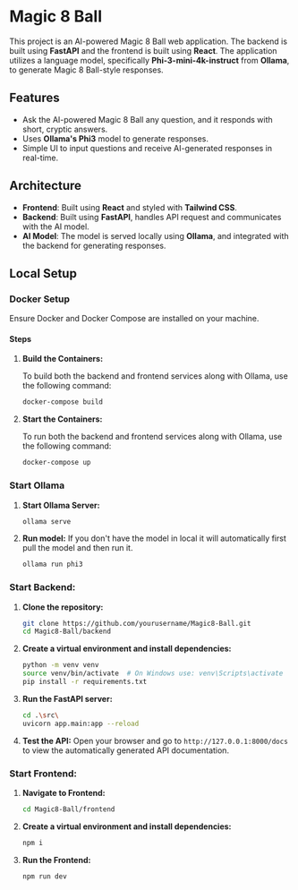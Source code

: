 # Magic 8 Ball

This project is an AI-powered Magic 8 Ball web application. The backend is built using **FastAPI** and the frontend is built using **React**. The application utilizes a language model, specifically **Phi-3-mini-4k-instruct** from **Ollama**, to generate Magic 8 Ball-style responses.

## Features

- Ask the AI-powered Magic 8 Ball any question, and it responds with short, cryptic answers.
- Uses **Ollama's Phi3** model to generate responses.
- Simple UI to input questions and receive AI-generated responses in real-time.

## Architecture

- **Frontend**: Built using **React** and styled with **Tailwind CSS**.
- **Backend**: Built using **FastAPI**, handles API request and communicates with the AI model.
- **AI Model**: The model is served locally using **Ollama**, and integrated with the backend for generating responses.

## Local Setup

### Docker Setup

Ensure Docker and Docker Compose are installed on your machine.

#### Steps

1. **Build the Containers:**

   To build both the backend and frontend services along with Ollama, use the following command:

   ```bash
   docker-compose build
   ```

2. **Start the Containers:**

   To run both the backend and frontend services along with Ollama, use the following command:

   ```bash
   docker-compose up
   ```

### Start Ollama

1. **Start Ollama Server:**
   ```bash
   ollama serve
   ```
2. **Run model:** If you don't have the model in local it will automatically first pull the model and then run it.
   ```bash
   ollama run phi3
   ```

### Start Backend:

1. **Clone the repository:**

   ```bash
   git clone https://github.com/yourusername/Magic8-Ball.git
   cd Magic8-Ball/backend
   ```

2. **Create a virtual environment and install dependencies:**

   ```bash
   python -m venv venv
   source venv/bin/activate  # On Windows use: venv\Scripts\activate
   pip install -r requirements.txt
   ```

3. **Run the FastAPI server:**

   ```bash
   cd .\src\
   uvicorn app.main:app --reload
   ```

4. **Test the API:** Open your browser and go to `http://127.0.0.1:8000/docs` to view the automatically generated API documentation.

### Start Frontend:

1. **Navigate to Frontend:**

   ```bash
   cd Magic8-Ball/frontend
   ```

2. **Create a virtual environment and install dependencies:**

   ```bash
   npm i
   ```

3. **Run the Frontend:**
   ```bash
   npm run dev
   ```
